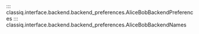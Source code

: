 ::: classiq.interface.backend.backend_preferences.AliceBobBackendPreferences
::: classiq.interface.backend.backend_preferences.AliceBobBackendNames
